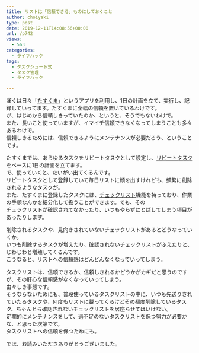 ```yaml
---
title: リストは「信頼できる」ものにしておくこと
author: choiyaki
type: post
date: 2019-12-11T14:08:56+00:00
url: /p742
views:
  - 563
categories:
  - ライフハック
tags:
  - タスクシュート式
  - タスク管理
  - ライフハック

---
```

ぼくは日々「[たすくま][1]」というアプリを利用し、1日の計画を立て、実行し、記録していってます。たすくまに全幅の信頼を置いているわけです。  
が、はじめから信頼しきっていたのか、というと、そうでもないわけで。  
また、長いこと使っていますが、イマイチ信頼できなくなってしまうことも多々あるわけで。  
信頼しきるためには、信頼できるようにメンテナンスが必要だろう、ということです。

たすくまでは、あらゆるタスクをリピートタスクとして設定し、[リピートタスク][2]をベースに1日の計画を立てます。  
で、使っていくと、たいがい出てくるんです。  
リピートタスクとして登録していて毎日リストに顔を出すけれども、頻繁に削除されるようなタスクが。  
また、たすくまに登録したタスクには、[チェックリスト][3]機能を持っており、作業の手順なんかを細分化して扱うことができます。でも、その  
チェックリストが確認されてなかったり、いつもやらずにとばしてしまう項目があったりします。

削除されるタスクや、見向きされていないチェックリストがあるとどうなっていくか。  
いつも削除するタスクが増えたり、確認されないチェックリストがふえたりと、じわじわと増殖してくるんです。  
こうなると、リストへの信頼感はどんどんなくなっていってしまう。

タスクリストは、信頼できるか、信頼しきれるかどうかがカギだと思うのですが、その肝心な信頼感がなくなっていってしまう。  
由々しき事態です。  
そうならないためにも、普段使っているタスクリストの中に、いつも先送りされていたるタスクや、何度もリストに載ってくるけどその都度削除しているタスク、ちゃんとら確認されないチェックリストを居座らせてはいけない。  
定期的にメンテナンスをして、過不足のないタスクリストを保つ努力が必要かな、と思った次第です。  
タスクリストへの信頼を保つためにも。

では、お読みいただきありがとうございました。

<a href="https://apps.apple.com/jp/app/taskuma-taskchute-for-iphone/id896335635?uo=4&#038;at=7gIWFXQQ" target="itunes_store" style="display:inline-block;overflow:hidden;background:url(http://linkmaker.itunes.apple.com/htmlResources/assets//images/web/linkmaker/badge_appstore-sm.png) no-repeat;width:61px;height:15px;" rel="noopener noreferrer"></a>

 [1]: https://scrapbox.io/choiyaki-hondana/%E3%81%9F%E3%81%99%E3%81%8F%E3%81%BE
 [2]: https://scrapbox.io/choiyaki-hondana/%E3%83%AA%E3%83%94%E3%83%BC%E3%83%88%E3%82%BF%E3%82%B9%E3%82%AF
 [3]: https://scrapbox.io/choiyaki-hondana/%E3%83%81%E3%82%A7%E3%83%83%E3%82%AF%E3%83%AA%E3%82%B9%E3%83%88